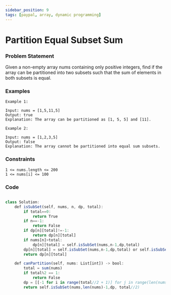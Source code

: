 ```yaml
---
sidebar_position: 9
tags: [paypal, array, dynamic programming]
---
```


# Partition Equal Subset Sum

### Problem Statement

Given a non-empty array nums containing only positive integers, find if the array can be partitioned into two subsets such that the sum of elements in both subsets is equal.

### Examples

```
Example 1:

Input: nums = [1,5,11,5]
Output: true
Explanation: The array can be partitioned as [1, 5, 5] and [11].

Example 2:

Input: nums = [1,2,3,5]
Output: false
Explanation: The array cannot be partitioned into equal sum subsets.
```

### Constraints

```
1 <= nums.length <= 200
1 <= nums[i] <= 100
```

### Code

```jsx title="Python3 Code"

class Solution:
    def isSubSet(self, nums, n, dp, total):
        if total==0:
            return True
        if n==-1:
            return False
        if dp[n][total]!=-1:
            return dp[n][total]
        if nums[n]>total:
            dp[n][total] = self.isSubSet(nums,n-1,dp,total)
        dp[n][total] = self.isSubSet(nums,n-1,dp,total) or self.isSubSet(nums,n-1,dp,total-nums[n])
        return dp[n][total]

    def canPartition(self, nums: List[int]) -> bool:
        total = sum(nums)
        if total%2 == 1:
            return False
        dp = [[-1 for i in range(total//2 + 1)] for j in range(len(nums))]
        return self.isSubSet(nums,len(nums)-1,dp, total//2)
```
